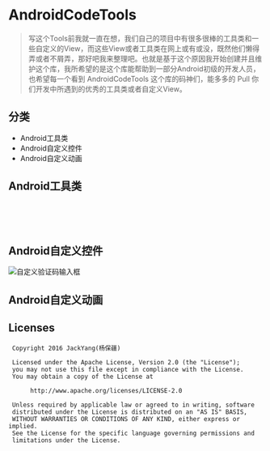 # AndroidCodeTools

> 写这个Tools前我就一直在想，我们自己的项目中有很多很棒的工具类和一些自定义的View，而这些View或者工具类在网上或有或没，既然他们懒得弄或者不屑弄，那好吧我来整理吧。也就是基于这个原因我开始创建并且维护这个库，我所希望的是这个库能帮助到一部分Android初级的开发人员，也希望每一个看到 AndroidCodeTools 
这个库的码神们，能多多的 Pull 你们开发中所遇到的优秀的工具类或者自定义View。

## 分类
* Android工具类
* Android自定义控件
* Android自定义动画

## Android工具类 
<br><br><br>
## Android自定义控件
![自定义验证码输入框](http://orsggluk8.bkt.clouddn.com/image/github/2017-07-03-%E9%AA%8C%E8%AF%81%E7%A0%81%E8%BE%93%E5%85%A5%E6%A1%86.gif)

## Android自定义动画

## Licenses
```
 Copyright 2016 JackYang(杨保疆)

 Licensed under the Apache License, Version 2.0 (the "License");
 you may not use this file except in compliance with the License.
 You may obtain a copy of the License at

      http://www.apache.org/licenses/LICENSE-2.0

 Unless required by applicable law or agreed to in writing, software
 distributed under the License is distributed on an "AS IS" BASIS,
 WITHOUT WARRANTIES OR CONDITIONS OF ANY KIND, either express or implied.
 See the License for the specific language governing permissions and
 limitations under the License.
```